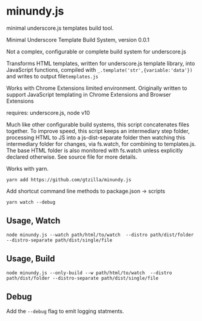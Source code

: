 
# minundy.js

minimal underscore.js templates build tool.

Minimal Underscore Template Build System, version 0.0.1

Not a complex, configurable or complete build system for underscore.js

Transforms HTML templates, written for underscore.js template library, into JavaScript functions, compiled with `_.template('str',{variable:'data'})`
and writes to output file`templates.js`

Works with Chrome Extensions limited environment. Originally written to support
JavaScript templating in Chrome Extensions and Browser Extensions

requires: underscore.js, node v10

Much like other configurable build systems, this 
script concatenates files together. To improve speed,
this script keeps an intermediary step folder, processing HTML to JS into a js-dist-separate folder
then watching this intermediary folder for changes, via fs.watch, for combining to templates.js. The base HTML folder is also monitored with fs.watch unless explicitly declared otherwise. See source file for more details.

Works with yarn.

	yarn add https://github.com/gtzilla/minundy.js

Add shortcut command line methods to package.json -> scripts

	yarn watch --debug



## Usage, Watch

	node minundy.js --watch path/html/to/watch  --distro path/dist/folder --distro-separate path/dist/single/file 

## Usage, Build

	node minundy.js --only-build --w path/html/to/watch  --distro path/dist/folder --distro-separate path/dist/single/file 

## Debug

Add the `--debug` flag to emit logging statments.

